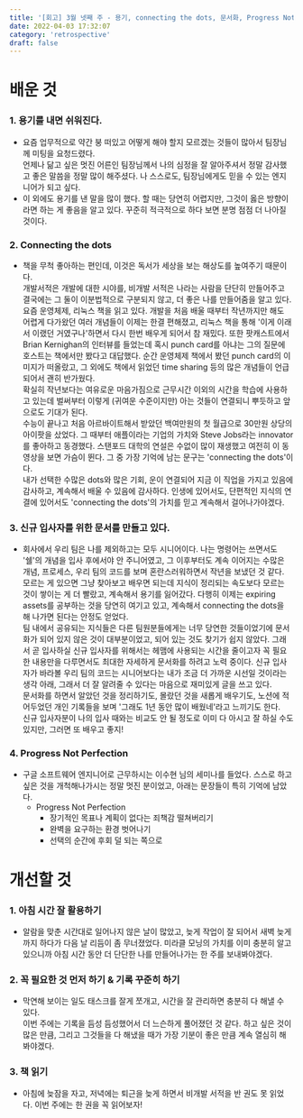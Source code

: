 ```yaml
---
title: '[회고] 3월 넷째 주 - 용기, connecting the dots, 문서화, Progress Not Perfection'
date: 2022-04-03 17:32:07
category: 'retrospective'
draft: false
---
```


# 배운 것
### 1. 용기를 내면 쉬워진다.
  - 요즘 업무적으로 약간 붕 떠있고 어떻게 해야 할지 모르겠는 것들이 많아서 팀장님께 미팅을 요청드렸다.  
    언제나 닮고 싶은 멋진 어른인 팀장님께서 나의 심정을 잘 알아주셔서 정말 감사했고 좋은 말씀을 정말 많이 해주셨다. 나 스스로도, 팀장님에게도 믿을 수 있는 엔지니어가 되고 싶다. 
  - 이 외에도 용기를 낸 말을 많이 했다. 할 때는 당연히 어렵지만, 그것이 옳은 방향이라면 하는 게 좋음을 알고 있다. 꾸준히 적극적으로 하다 보면 분명 점점 더 나아질 것이다.

### 2. Connecting the dots
  - 책을 무척 좋아하는 편인데, 이것은 독서가 세상을 보는 해상도를 높여주기 때문이다.  
    개발서적은 개발에 대한 시야를, 비개발 서적은 나라는 사람을 단단히 만들어주고 결국에는 그 둘이 이분법적으로 구분되지 않고, 더 좋은 나를 만들어줌을 알고 있다.  
    요즘 운영체제, 리눅스 책을 읽고 있다. 개발을 처음 배울 때부터 작년까지만 해도 어렵게 다가왔던 여러 개념들이 이제는 한결 편해졌고, 리눅스 책을 통해 '이게 이래서 이랬던 거였구나'하면서 다시 한번 배우게 되어서 참 재밌다. 또한 팟캐스트에서 Brian Kernighan의 인터뷰를 들었는데 혹시 punch card를 아냐는 그의 질문에 호스트는 책에서만 봤다고 대답했다. 순간 운영체제 책에서 봤던 punch card의 이미지가 떠올랐고, 그 외에도 책에서 읽었던 time sharing 등의 많은 개념들이 언급되어서 괜히 반가웠다.  
    확실히 작년보다는 여유로운 마음가짐으로 근무시간 이외의 시간을 학습에 사용하고 있는데 벌써부터 이렇게 (귀여운 수준이지만) 아는 것들이 연결되니 뿌듯하고 앞으로도 기대가 된다.  
    수능이 끝나고 처음 아르바이트해서 받았던 백여만원의 첫 월급으로 30만원 상당의 아이팟을 샀었다. 그 때부터 애플이라는 기업의 가치와 Steve Jobs라는 innovator를 좋아하고 동경했다. 스탠포드 대학의 연설은 수없이 많이 재생했고 여전히 이 동영상을 보면 가슴이 뛴다. 그 중 가장 기억에 남는 문구는 'connecting the dots'이다.  
    내가 선택한 수많은 dots와 많은 기회, 운이 연결되어 지금 이 직업을 가지고 있음에 감사하고, 계속해서 배울 수 있음에 감사하다.
    인생에 있어서도, 단편적인 지식의 연결에 있어서도 'connecting the dots'의 가치를 믿고 계속해서 걸어나가야겠다.
  
### 3. 신규 입사자를 위한 문서를 만들고 있다.
  - 회사에서 우리 팀은 나를 제외하고는 모두 시니어이다. 나는 명령어는 쓰면서도 '쉘'의 개념을 입사 후에서야 안 주니어였고, 그 이후부터도 계속 이어지는 수많은 개념, 프로세스, 우리 팀의 코드를 보며 혼란스러워하면서 작년을 보냈던 것 같다.  
    모르는 게 있으면 그냥 찾아보고 배우면 되는데 지식이 정리되는 속도보다 모르는 것이 쌓이는 게 더 빨랐고, 계속해서 용기를 잃어갔다. 다행히 이제는 expiring assets를 공부하는 것을 당연히 여기고 있고, 계속해서 connecting the dots을 해 나가면 된다는 안정도 얻었다.  
    팀 내에서 공유되는 지식들은 다른 팀원분들에게는 너무 당연한 것들이었기에 문서화가 되어 있지 않은 것이 대부분이었고, 되어 있는 것도 찾기가 쉽지 않았다.
    그래서 곧 입사하실 신규 입사자를 위해서는 헤맴에 사용되는 시간을 줄이고자 꼭 필요한 내용만을 다루면서도 최대한 자세하게 문서화를 하려고 노력 중이다. 신규 입사자가 바라볼 우리 팀의 코드는 시니어보다는 내가 조금 더 가까운 시선일 것이라는 생각 아래, 그래서 더 잘 알려줄 수 있다는 마음으로 재미있게 글을 쓰고 있다.   
    문서화를 하면서 알았던 것을 정리하기도, 몰랐던 것을 새롭게 배우기도, 노션에 적어두었던 개인 기록들을 보며 '그래도 1년 동안 많이 배웠네'라고 느끼기도 한다.   
    신규 입사자분이 나의 입사 때와는 비교도 안 될 정도로 이미 다 아시고 잘 하실 수도 있지만, 그러면 또 배우고 좋지!

### 4. Progress Not Perfection
  - 구글 소프트웨어 엔지니어로 근무하시는 이수현 님의 세미나를 들었다.
    스스로 하고 싶은 것을 개척해나가시는 정말 멋진 분이었고, 아래는 문장들이 특히 기억에 남았다.
    - Progress Not Perfection
      - 장기적인 목표나 계획이 없다는 죄책감 떨쳐버리기
      - 완벽을 요구하는 환경 벗어나기
      - 선택의 순간에 후회 덜 되는 쪽으로 

# 개선할 것
  ### 1. 아침 시간 잘 활용하기
  - 알람을 맞춘 시간대로 일어나지 않은 날이 많았고, 늦게 작업이 잘 되어서 새벽 늦게까지 하다가 다음 날 리듬이 좀 무너졌었다. 미라클 모닝의 가치를 이미 충분히 알고 있으니까 아침 시간 동안 더 단단한 나를 만들어나가는 한 주를 보내봐야겠다.

  ### 2. 꼭 필요한 것 먼저 하기 & 기록 꾸준히 하기
  - 막연해 보이는 일도 태스크를 잘게 쪼개고, 시간을 잘 관리하면 충분히 다 해낼 수 있다.  
    이번 주에는 기록을 듬성 듬성했어서 더 느슨하게 풀어졌던 것 같다. 하고 싶은 것이 많은 만큼, 그리고 그것들을 다 해냈을 때가 가장 기분이 좋은 만큼 계속 열심히 해봐야겠다.

  ### 3. 책 읽기
  - 아침에 늦잠을 자고, 저녁에는 퇴근을 늦게 하면서 비개발 서적을 반 권도 못 읽었다. 이번 주에는 한 권을 꼭 읽어보자!